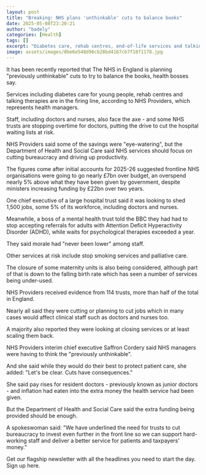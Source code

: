 ```yaml
---
layout: post
title: "Breaking: NHS plans 'unthinkable' cuts to balance books"
date: 2025-05-08T23:20:21
author: "badely"
categories: [Health]
tags: []
excerpt: "Diabetes care, rehab centres, end-of-life services and talking therapies at risk in England."
image: assets/images/0be6e548d96cb28bd4167cb7f18f1178.jpg
---
```


It has been recently reported that The NHS in England is planning "previously unthinkable" cuts to try to balance the books, health bosses say.

Services including diabetes care for young people, rehab centres and talking therapies are in the firing line, according to NHS Providers, which represents health managers.

Staff, including doctors and nurses, also face the axe - and some NHS trusts are stopping overtime for doctors, putting the drive to cut the hospital waiting lists at risk.

NHS Providers said some of the savings were "eye-watering", but the Department of Health and Social Care said NHS services should focus on cutting bureaucracy and driving up productivity.

The figures come after initial accounts for 2025-26 suggested frontline NHS organisations were going to go nearly £7bn over budget, an overspend nearly 5% above what they have been given by government, despite ministers increasing funding by £22bn over two years.

One chief executive of a large hospital trust said it was looking to shed 1,500 jobs, some 5% of its workforce, including doctors and nurses.

Meanwhile, a boss of a mental health trust told the BBC they had had to stop accepting referrals for adults with Attention Deficit Hyperactivity Disorder (ADHD), while waits for psychological therapies exceeded a year.

They said morale had "never been lower" among staff.

Other services at risk include stop smoking services and palliative care.

The closure of some maternity units is also being considered, although part of that is down to the falling birth rate which has seen a number of services being under-used.

NHS Providers received evidence from 114 trusts, more than half of the total in England.

Nearly all said they were cutting or planning to cut jobs which in many cases would affect clinical staff such as doctors and nurses too.

A majority also reported they were looking at closing services or at least scaling them back.

NHS Providers interim chief executive Saffron Cordery said NHS managers were having to think the "previously unthinkable".

And she said while they would do their best to protect patient care, she added: "Let's be clear. Cuts have consequences."

She said pay rises for resident doctors - previously known as junior doctors - and inflation had eaten into the extra money the health service had been given.

But the Department of Health and Social Care said the extra funding being provided should be enough.

A spokeswoman said: "We have underlined the need for trusts to cut bureaucracy to invest even further in the front line so we can support hard-working staff and deliver a better service for patients and taxpayers' money."

Get our flagship newsletter with all the headlines you need to start the day. Sign up here.

